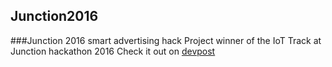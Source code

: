 ## Junction2016
###Junction 2016 smart advertising hack
Project winner of the IoT Track at Junction hackathon 2016
Check it out on [devpost](https://devpost.com/software/futurebusstation)
